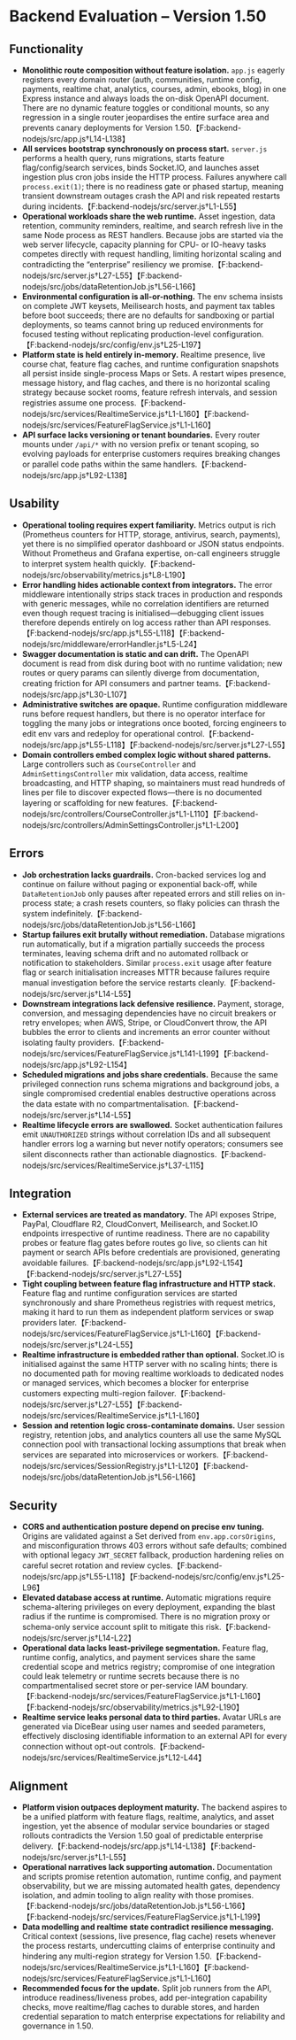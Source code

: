 # Backend Evaluation – Version 1.50

## Functionality
- **Monolithic route composition without feature isolation.** `app.js` eagerly registers every domain router (auth, communities, runtime config, payments, realtime chat, analytics, courses, admin, ebooks, blog) in one Express instance and always loads the on-disk OpenAPI document. There are no dynamic feature toggles or conditional mounts, so any regression in a single router jeopardises the entire surface area and prevents canary deployments for Version 1.50.【F:backend-nodejs/src/app.js†L14-L138】
- **All services bootstrap synchronously on process start.** `server.js` performs a health query, runs migrations, starts feature flag/config/search services, binds Socket.IO, and launches asset ingestion plus cron jobs inside the HTTP process. Failures anywhere call `process.exit(1)`; there is no readiness gate or phased startup, meaning transient downstream outages crash the API and risk repeated restarts during incidents.【F:backend-nodejs/src/server.js†L1-L55】
- **Operational workloads share the web runtime.** Asset ingestion, data retention, community reminders, realtime, and search refresh live in the same Node process as REST handlers. Because jobs are started via the web server lifecycle, capacity planning for CPU- or IO-heavy tasks competes directly with request handling, limiting horizontal scaling and contradicting the “enterprise” resiliency we promise.【F:backend-nodejs/src/server.js†L27-L55】【F:backend-nodejs/src/jobs/dataRetentionJob.js†L56-L166】
- **Environmental configuration is all-or-nothing.** The env schema insists on complete JWT keysets, Meilisearch hosts, and payment tax tables before boot succeeds; there are no defaults for sandboxing or partial deployments, so teams cannot bring up reduced environments for focused testing without replicating production-level configuration.【F:backend-nodejs/src/config/env.js†L25-L197】
- **Platform state is held entirely in-memory.** Realtime presence, live course chat, feature flag caches, and runtime configuration snapshots all persist inside single-process Maps or Sets. A restart wipes presence, message history, and flag caches, and there is no horizontal scaling strategy because socket rooms, feature refresh intervals, and session registries assume one process.【F:backend-nodejs/src/services/RealtimeService.js†L1-L160】【F:backend-nodejs/src/services/FeatureFlagService.js†L1-L160】
- **API surface lacks versioning or tenant boundaries.** Every router mounts under `/api/*` with no version prefix or tenant scoping, so evolving payloads for enterprise customers requires breaking changes or parallel code paths within the same handlers.【F:backend-nodejs/src/app.js†L92-L138】

## Usability
- **Operational tooling requires expert familiarity.** Metrics output is rich (Prometheus counters for HTTP, storage, antivirus, search, payments), yet there is no simplified operator dashboard or JSON status endpoints. Without Prometheus and Grafana expertise, on-call engineers struggle to interpret system health quickly.【F:backend-nodejs/src/observability/metrics.js†L8-L190】
- **Error handling hides actionable context from integrators.** The error middleware intentionally strips stack traces in production and responds with generic messages, while no correlation identifiers are returned even though request tracing is initialised—debugging client issues therefore depends entirely on log access rather than API responses.【F:backend-nodejs/src/app.js†L55-L118】【F:backend-nodejs/src/middleware/errorHandler.js†L5-L24】
- **Swagger documentation is static and can drift.** The OpenAPI document is read from disk during boot with no runtime validation; new routes or query params can silently diverge from documentation, creating friction for API consumers and partner teams.【F:backend-nodejs/src/app.js†L30-L107】
- **Administrative switches are opaque.** Runtime configuration middleware runs before request handlers, but there is no operator interface for toggling the many jobs or integrations once booted, forcing engineers to edit env vars and redeploy for operational control.【F:backend-nodejs/src/app.js†L55-L118】【F:backend-nodejs/src/server.js†L27-L55】
- **Domain controllers embed complex logic without shared patterns.** Large controllers such as `CourseController` and `AdminSettingsController` mix validation, data access, realtime broadcasting, and HTTP shaping, so maintainers must read hundreds of lines per file to discover expected flows—there is no documented layering or scaffolding for new features.【F:backend-nodejs/src/controllers/CourseController.js†L1-L110】【F:backend-nodejs/src/controllers/AdminSettingsController.js†L1-L200】

## Errors
- **Job orchestration lacks guardrails.** Cron-backed services log and continue on failure without paging or exponential back-off, while `DataRetentionJob` only pauses after repeated errors and still relies on in-process state; a crash resets counters, so flaky policies can thrash the system indefinitely.【F:backend-nodejs/src/jobs/dataRetentionJob.js†L56-L166】
- **Startup failures exit brutally without remediation.** Database migrations run automatically, but if a migration partially succeeds the process terminates, leaving schema drift and no automated rollback or notification to stakeholders. Similar `process.exit` usage after feature flag or search initialisation increases MTTR because failures require manual investigation before the service restarts cleanly.【F:backend-nodejs/src/server.js†L14-L55】
- **Downstream integrations lack defensive resilience.** Payment, storage, conversion, and messaging dependencies have no circuit breakers or retry envelopes; when AWS, Stripe, or CloudConvert throw, the API bubbles the error to clients and increments an error counter without isolating faulty providers.【F:backend-nodejs/src/services/FeatureFlagService.js†L141-L199】【F:backend-nodejs/src/app.js†L92-L154】
- **Scheduled migrations and jobs share credentials.** Because the same privileged connection runs schema migrations and background jobs, a single compromised credential enables destructive operations across the data estate with no compartmentalisation.【F:backend-nodejs/src/server.js†L14-L55】
- **Realtime lifecycle errors are swallowed.** Socket authentication failures emit `UNAUTHORIZED` strings without correlation IDs and all subsequent handler errors log a warning but never notify operators; consumers see silent disconnects rather than actionable diagnostics.【F:backend-nodejs/src/services/RealtimeService.js†L37-L115】

## Integration
- **External services are treated as mandatory.** The API exposes Stripe, PayPal, Cloudflare R2, CloudConvert, Meilisearch, and Socket.IO endpoints irrespective of runtime readiness. There are no capability probes or feature flag gates before routes go live, so clients can hit payment or search APIs before credentials are provisioned, generating avoidable failures.【F:backend-nodejs/src/app.js†L92-L154】【F:backend-nodejs/src/server.js†L27-L55】
- **Tight coupling between feature flag infrastructure and HTTP stack.** Feature flag and runtime configuration services are started synchronously and share Prometheus registries with request metrics, making it hard to run them as independent platform services or swap providers later.【F:backend-nodejs/src/services/FeatureFlagService.js†L1-L160】【F:backend-nodejs/src/server.js†L24-L55】
- **Realtime infrastructure is embedded rather than optional.** Socket.IO is initialised against the same HTTP server with no scaling hints; there is no documented path for moving realtime workloads to dedicated nodes or managed services, which becomes a blocker for enterprise customers expecting multi-region failover.【F:backend-nodejs/src/server.js†L27-L55】【F:backend-nodejs/src/services/RealtimeService.js†L1-L160】
- **Session and retention logic cross-contaminate domains.** User session registry, retention jobs, and analytics counters all use the same MySQL connection pool with transactional locking assumptions that break when services are separated into microservices or workers.【F:backend-nodejs/src/services/SessionRegistry.js†L1-L120】【F:backend-nodejs/src/jobs/dataRetentionJob.js†L56-L166】

## Security
- **CORS and authentication posture depend on precise env tuning.** Origins are validated against a Set derived from `env.app.corsOrigins`, and misconfiguration throws 403 errors without safe defaults; combined with optional legacy `JWT_SECRET` fallback, production hardening relies on careful secret rotation and review cycles.【F:backend-nodejs/src/app.js†L55-L118】【F:backend-nodejs/src/config/env.js†L25-L96】
- **Elevated database access at runtime.** Automatic migrations require schema-altering privileges on every deployment, expanding the blast radius if the runtime is compromised. There is no migration proxy or schema-only service account split to mitigate this risk.【F:backend-nodejs/src/server.js†L14-L22】
- **Operational data lacks least-privilege segmentation.** Feature flag, runtime config, analytics, and payment services share the same credential scope and metrics registry; compromise of one integration could leak telemetry or runtime secrets because there is no compartmentalised secret store or per-service IAM boundary.【F:backend-nodejs/src/services/FeatureFlagService.js†L1-L160】【F:backend-nodejs/src/observability/metrics.js†L92-L190】
- **Realtime service leaks personal data to third parties.** Avatar URLs are generated via DiceBear using user names and seeded parameters, effectively disclosing identifiable information to an external API for every connection without opt-out controls.【F:backend-nodejs/src/services/RealtimeService.js†L12-L44】

## Alignment
- **Platform vision outpaces deployment maturity.** The backend aspires to be a unified platform with feature flags, realtime, analytics, and asset ingestion, yet the absence of modular service boundaries or staged rollouts contradicts the Version 1.50 goal of predictable enterprise delivery.【F:backend-nodejs/src/app.js†L14-L138】【F:backend-nodejs/src/server.js†L1-L55】
- **Operational narratives lack supporting automation.** Documentation and scripts promise retention automation, runtime config, and payment observability, but we are missing automated health gates, dependency isolation, and admin tooling to align reality with those promises.【F:backend-nodejs/src/jobs/dataRetentionJob.js†L56-L166】【F:backend-nodejs/src/services/FeatureFlagService.js†L1-L199】
- **Data modelling and realtime state contradict resilience messaging.** Critical context (sessions, live presence, flag cache) resets whenever the process restarts, undercutting claims of enterprise continuity and hindering any multi-region strategy for Version 1.50.【F:backend-nodejs/src/services/RealtimeService.js†L1-L160】【F:backend-nodejs/src/services/FeatureFlagService.js†L1-L160】
- **Recommended focus for the update.** Split job runners from the API, introduce readiness/liveness probes, add per-integration capability checks, move realtime/flag caches to durable stores, and harden credential separation to match enterprise expectations for reliability and governance in 1.50.
